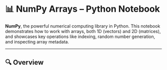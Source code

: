 # 📊 NumPy Arrays – Python Notebook

**NumPy**, the powerful numerical computing library in Python. This notebook demonstrates how to work with arrays, both 1D (vectors) and 2D (matrices), and showcases key operations like indexing, random number generation, and inspecting array metadata.

---

## 🔍 Overview

